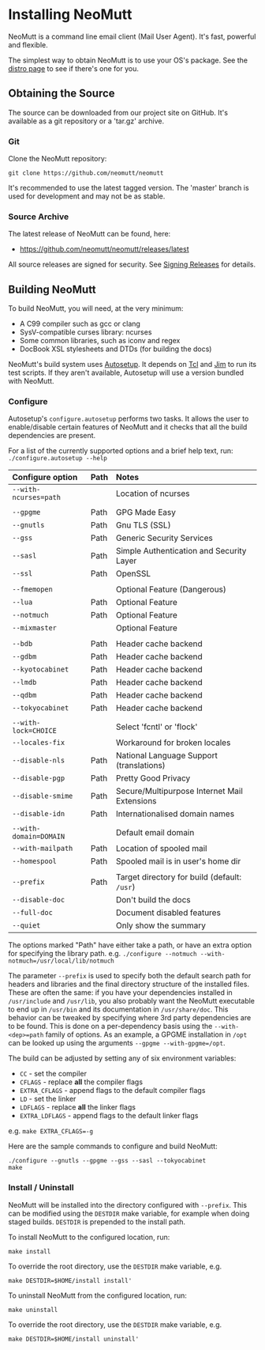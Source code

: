 # Installing NeoMutt

NeoMutt is a command line email client (Mail User Agent).
It's fast, powerful and flexible.

The simplest way to obtain NeoMutt is to use your OS's package.
See the [distro page](https://neomutt.org/distro.html) to see if there's one for you.

## Obtaining the Source

The source can be downloaded from our project site on GitHub.
It's available as a git repository or a 'tar.gz' archive.

### Git

Clone the NeoMutt repository:

```
git clone https://github.com/neomutt/neomutt
```

It's recommended to use the latest tagged version.
The 'master' branch is used for development and may not be as stable.

### Source Archive

The latest release of NeoMutt can be found, here:

- https://github.com/neomutt/neomutt/releases/latest

All source releases are signed for security.
See [Signing Releases](https://neomutt.org/dev/signing#source-example) for details.

## Building NeoMutt

To build NeoMutt, you will need, at the very minimum:

- A C99 compiler such as gcc or clang
- SysV-compatible curses library: ncurses
- Some common libraries, such as iconv and regex
- DocBook XSL stylesheets and DTDs (for building the docs)

NeoMutt's build system uses [Autosetup](https://msteveb.github.io/autosetup/).
It depends on [Tcl](https://tcl.tk) and [Jim](http://jim.tcl.tk) to run its test scripts.
If they aren't available, Autosetup will use a version bundled with NeoMutt.

### Configure

Autosetup's  `configure.autosetup` performs two tasks.  It allows the user to
enable/disable certain features of NeoMutt and it checks that all the build
dependencies are present.

For a list of the currently supported options and a brief help text, run:
`./configure.autosetup --help`

| Configure option        | Path | Notes                                        |
| :---------------------- | :--- | :------------------------------------------- |
| `--with-ncurses=path`   |      | Location of ncurses                          |
|                         |      |                                              |
| `--gpgme`               | Path | GPG Made Easy                                |
| `--gnutls`              | Path | Gnu TLS (SSL)                                |
| `--gss`                 | Path | Generic Security Services                    |
| `--sasl`                | Path | Simple Authentication and Security Layer     |
| `--ssl`                 | Path | OpenSSL                                      |
|                         |      |                                              |
| `--fmemopen`            |      | Optional Feature (Dangerous)                 |
| `--lua`                 | Path | Optional Feature                             |
| `--notmuch`             | Path | Optional Feature                             |
| `--mixmaster`           |      | Optional Feature                             |
|                         |      |                                              |
| `--bdb`                 | Path | Header cache backend                         |
| `--gdbm`                | Path | Header cache backend                         |
| `--kyotocabinet`        | Path | Header cache backend                         |
| `--lmdb`                | Path | Header cache backend                         |
| `--qdbm`                | Path | Header cache backend                         |
| `--tokyocabinet`        | Path | Header cache backend                         |
|                         |      |                                              |
| `--with-lock=CHOICE`    |      | Select 'fcntl' or 'flock'                    |
| `--locales-fix`         |      | Workaround for broken locales                |
| `--disable-nls`         | Path | National Language Support (translations)     |
| `--disable-pgp`         | Path | Pretty Good Privacy                          |
| `--disable-smime`       | Path | Secure/Multipurpose Internet Mail Extensions |
| `--disable-idn`         | Path | Internationalised domain names               |
|                         |      |                                              |
| `--with-domain=DOMAIN`  |      | Default email domain                         |
| `--with-mailpath`       | Path | Location of spooled mail                     |
| `--homespool`           | Path | Spooled mail is in user's home dir           |
|                         |      |                                              |
| `--prefix`              | Path | Target directory for build (default: `/usr`) |
| `--disable-doc`         |      | Don't build the docs                         |
| `--full-doc`            |      | Document disabled features                   |
| `--quiet`               |      | Only show the summary                        |

The options marked "Path" have either take a path, or have an extra option for
specifying the library path.
e.g.  `./configure --notmuch --with-notmuch=/usr/local/lib/notmuch`

The parameter `--prefix` is used to specify both the default search path for
headers and libraries and the final directory structure of the installed files.
These are often the same: if you have your dependencies installed in
`/usr/include` and `/usr/lib`, you also probably want the NeoMutt executable to
end up in `/usr/bin` and its documentation in `/usr/share/doc`. This behavior
can be tweaked by specifying where 3rd party dependencies are to be found. This
is done on a per-dependency basis using the `--with-<dep>=path` family of
options. As an example, a GPGME installation in `/opt` can be looked up using
the arguments `--gpgme --with-gpgme=/opt`.

The build can be adjusted by setting any of six environment variables:

- `CC`            - set the compiler
- `CFLAGS`        - replace **all** the compiler flags
- `EXTRA_CFLAGS`  - append flags to the default compiler flags
- `LD`            - set the linker
- `LDFLAGS`       - replace **all** the linker flags
- `EXTRA_LDFLAGS` - append flags to the default linker flags

e.g.  `make EXTRA_CFLAGS=-g`

Here are the sample commands to configure and build NeoMutt:

```
./configure --gnutls --gpgme --gss --sasl --tokyocabinet
make
```

### Install / Uninstall

NeoMutt will be installed into the directory configured with `--prefix`.
This can be modified using the `DESTDIR` make variable, for example when doing
staged builds.  `DESTDIR` is prepended to the install path.

To install NeoMutt to the configured location, run:

```
make install
```

To override the root directory, use the `DESTDIR` make variable, e.g.

```
make DESTDIR=$HOME/install install'
```

To uninstall NeoMutt from the configured location, run:

```
make uninstall
```

To override the root directory, use the `DESTDIR` make variable, e.g.

```
make DESTDIR=$HOME/install uninstall'
```

